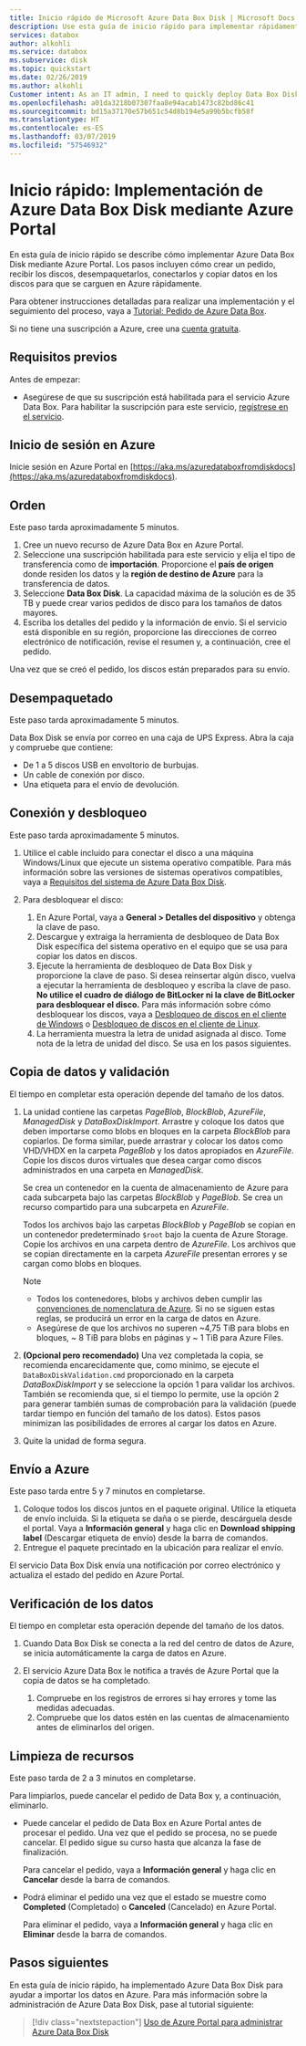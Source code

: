 ```yaml
---
title: Inicio rápido de Microsoft Azure Data Box Disk | Microsoft Docs
description: Use esta guía de inicio rápido para implementar rápidamente Azure Data Box Disk en Azure Portal
services: databox
author: alkohli
ms.service: databox
ms.subservice: disk
ms.topic: quickstart
ms.date: 02/26/2019
ms.author: alkohli
Customer intent: As an IT admin, I need to quickly deploy Data Box Disk so as to import data into Azure.
ms.openlocfilehash: a01da3218b07307faa8e94acab1473c82bd86c41
ms.sourcegitcommit: bd15a37170e57b651c54d8b194e5a99b5bcfb58f
ms.translationtype: HT
ms.contentlocale: es-ES
ms.lasthandoff: 03/07/2019
ms.locfileid: "57546932"
---
```

# <a name="quickstart-deploy-azure-data-box-disk-using-the-azure-portal"></a>Inicio rápido: Implementación de Azure Data Box Disk mediante Azure Portal

En esta guía de inicio rápido se describe cómo implementar Azure Data Box Disk mediante Azure Portal. Los pasos incluyen cómo crear un pedido, recibir los discos, desempaquetarlos, conectarlos y copiar datos en los discos para que se carguen en Azure rápidamente.

Para obtener instrucciones detalladas para realizar una implementación y el seguimiento del proceso, vaya a [Tutorial: Pedido de Azure Data Box](data-box-disk-deploy-ordered.md). 

Si no tiene una suscripción a Azure, cree una [cuenta gratuita](https://azure.microsoft.com/free/?WT.mc_id=A261C142F).

## <a name="prerequisites"></a>Requisitos previos

Antes de empezar:

- Asegúrese de que su suscripción está habilitada para el servicio Azure Data Box. Para habilitar la suscripción para este servicio, [regístrese en el servicio](https://aka.ms/azuredataboxfromdiskdocs).

## <a name="sign-in-to-azure"></a>Inicio de sesión en Azure

Inicie sesión en Azure Portal en [https://aka.ms/azuredataboxfromdiskdocs](https://aka.ms/azuredataboxfromdiskdocs).

## <a name="order"></a>Orden

Este paso tarda aproximadamente 5 minutos.

1. Cree un nuevo recurso de Azure Data Box en Azure Portal. 
2. Seleccione una suscripción habilitada para este servicio y elija el tipo de transferencia como de **importación**. Proporcione el **país de origen** donde residen los datos y la **región de destino de Azure** para la transferencia de datos.
3. Seleccione **Data Box Disk**. La capacidad máxima de la solución es de 35 TB y puede crear varios pedidos de disco para los tamaños de datos mayores.  
4. Escriba los detalles del pedido y la información de envío. Si el servicio está disponible en su región, proporcione las direcciones de correo electrónico de notificación, revise el resumen y, a continuación, cree el pedido.

Una vez que se creó el pedido, los discos están preparados para su envío.

## <a name="unpack"></a>Desempaquetado

Este paso tarda aproximadamente 5 minutos.

Data Box Disk se envía por correo en una caja de UPS Express. Abra la caja y compruebe que contiene:

- De 1 a 5 discos USB en envoltorio de burbujas.
- Un cable de conexión por disco.
- Una etiqueta para el envío de devolución.

## <a name="connect-and-unlock"></a>Conexión y desbloqueo

Este paso tarda aproximadamente 5 minutos.

1. Utilice el cable incluido para conectar el disco a una máquina Windows/Linux que ejecute un sistema operativo compatible. Para más información sobre las versiones de sistemas operativos compatibles, vaya a [Requisitos del sistema de Azure Data Box Disk](data-box-disk-system-requirements.md). 
2. Para desbloquear el disco:

    1. En Azure Portal, vaya a **General > Detalles del dispositivo** y obtenga la clave de paso.
    2. Descargue y extraiga la herramienta de desbloqueo de Data Box Disk específica del sistema operativo en el equipo que se usa para copiar los datos en discos. 
    3. Ejecute la herramienta de desbloqueo de Data Box Disk y proporcione la clave de paso. Si desea reinsertar algún disco, vuelva a ejecutar la herramienta de desbloqueo y escriba la clave de paso. **No utilice el cuadro de diálogo de BitLocker ni la clave de BitLocker para desbloquear el disco.** Para más información sobre cómo desbloquear los discos, vaya a [Desbloqueo de discos en el cliente de Windows](data-box-disk-deploy-set-up.md#unlock-disks-on-windows-client) o [Desbloqueo de discos en el cliente de Linux](data-box-disk-deploy-set-up.md#unlock-disks-on-linux-client).
    4. La herramienta muestra la letra de unidad asignada al disco. Tome nota de la letra de unidad del disco. Se usa en los pasos siguientes.

## <a name="copy-data-and-validate"></a>Copia de datos y validación

El tiempo en completar esta operación depende del tamaño de los datos.

1. La unidad contiene las carpetas *PageBlob*, *BlockBlob*, *AzureFile*, *ManagedDisk* y *DataBoxDiskImport*. Arrastre y coloque los datos que deben importarse como blobs en bloques en la carpeta *BlockBlob* para copiarlos. De forma similar, puede arrastrar y colocar los datos como VHD/VHDX en la carpeta *PageBlob* y los datos apropiados en *AzureFile*. Copie los discos duros virtuales que desea cargar como discos administrados en una carpeta en *ManagedDisk*.

    Se crea un contenedor en la cuenta de almacenamiento de Azure para cada subcarpeta bajo las carpetas *BlockBlob* y *PageBlob*. Se crea un recurso compartido para una subcarpeta en *AzureFile*.

    Todos los archivos bajo las carpetas *BlockBlob* y *PageBlob* se copian en un contenedor predeterminado `$root` bajo la cuenta de Azure Storage. Copie los archivos en una carpeta dentro de *AzureFile*. Los archivos que se copian directamente en la carpeta *AzureFile* presentan errores y se cargan como blobs en bloques.

    > [!NOTE]
    > - Todos los contenedores, blobs y archivos deben cumplir las [convenciones de nomenclatura de Azure](data-box-disk-limits.md#azure-block-blob-page-blob-and-file-naming-conventions). Si no se siguen estas reglas, se producirá un error en la carga de datos en Azure.
    > - Asegúrese de que los archivos no superen ~4,75 TiB para blobs en bloques, ~ 8 TiB para blobs en páginas y ~ 1 TiB para Azure Files.

2. **(Opcional pero recomendado)**  Una vez completada la copia, se recomienda encarecidamente que, como mínimo, se ejecute el `DataBoxDiskValidation.cmd` proporcionado en la carpeta *DataBoxDiskImport* y se seleccione la opción 1 para validar los archivos. También se recomienda que, si el tiempo lo permite, use la opción 2 para generar también sumas de comprobación para la validación (puede tardar tiempo en función del tamaño de los datos). Estos pasos minimizan las posibilidades de errores al cargar los datos en Azure.
3. Quite la unidad de forma segura.

## <a name="ship-to-azure"></a>Envío a Azure

Este paso tarda entre 5 y 7 minutos en completarse.

1. Coloque todos los discos juntos en el paquete original. Utilice la etiqueta de envío incluida. Si la etiqueta se daña o se pierde, descárguela desde el portal. Vaya a **Información general** y haga clic en **Download shipping label** (Descargar etiqueta de envío) desde la barra de comandos.
2. Entregue el paquete precintado en la ubicación para realizar el envío.  

El servicio Data Box Disk envía una notificación por correo electrónico y actualiza el estado del pedido en Azure Portal.

## <a name="verify-your-data"></a>Verificación de los datos

El tiempo en completar esta operación depende del tamaño de los datos.

1. Cuando Data Box Disk se conecta a la red del centro de datos de Azure, se inicia automáticamente la carga de datos en Azure.
2. El servicio Azure Data Box le notifica a través de Azure Portal que la copia de datos se ha completado.
    
    1. Compruebe en los registros de errores si hay errores y tome las medidas adecuadas.
    2. Compruebe que los datos estén en las cuentas de almacenamiento antes de eliminarlos del origen.

## <a name="clean-up-resources"></a>Limpieza de recursos

Este paso tarda de 2 a 3 minutos en completarse.

Para limpiarlos, puede cancelar el pedido de Data Box y, a continuación, eliminarlo.

- Puede cancelar el pedido de Data Box en Azure Portal antes de procesar el pedido. Una vez que el pedido se procesa, no se puede cancelar. El pedido sigue su curso hasta que alcanza la fase de finalización.

    Para cancelar el pedido, vaya a **Información general** y haga clic en **Cancelar** desde la barra de comandos.  

- Podrá eliminar el pedido una vez que el estado se muestre como **Completed** (Completado) o **Canceled** (Cancelado) en Azure Portal.

    Para eliminar el pedido, vaya a **Información general** y haga clic en **Eliminar** desde la barra de comandos.

## <a name="next-steps"></a>Pasos siguientes

En esta guía de inicio rápido, ha implementado Azure Data Box Disk para ayudar a importar los datos en Azure. Para más información sobre la administración de Azure Data Box Disk, pase al tutorial siguiente:

> [!div class="nextstepaction"]
> [Uso de Azure Portal para administrar Azure Data Box Disk](data-box-portal-ui-admin.md)
